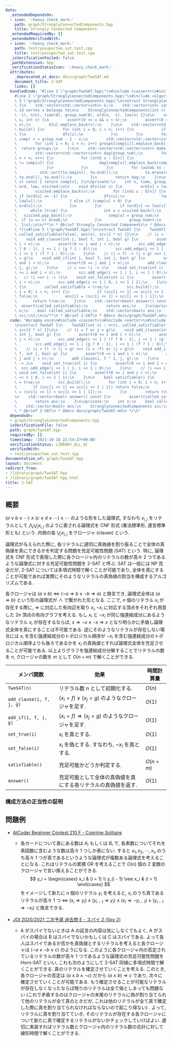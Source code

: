 ```yaml
---
data:
  _extendedDependsOn:
  - icon: ':heavy_check_mark:'
    path: graph/StronglyConnectedComponents.hpp
    title: Strongly Connected Components
  _extendedRequiredBy: []
  _extendedVerifiedWith:
  - icon: ':heavy_check_mark:'
    path: test/yosupo/two_sat.test.cpp
    title: test/yosupo/two_sat.test.cpp
  _isVerificationFailed: false
  _pathExtension: hpp
  _verificationStatusIcon: ':heavy_check_mark:'
  attributes:
    _deprecated_at_docs: docs/graph/TwoSAT.md
    document_title: 2-SAT
    links: []
  bundledCode: "#line 2 \"graph/TwoSAT.hpp\"\n#include <cassert>\n#include <vector>\n\
    #line 2 \"graph/StronglyConnectedComponents.hpp\"\n#include <algorithm>\n#line\
    \ 5 \"graph/StronglyConnectedComponents.hpp\"\n\nstruct StronglyConnectedComponents\
    \ {\n    std::vector<std::vector<int>> G;\n    std::vector<int> comp;  // component\
    \ id vertex v belongs to\n\n    StronglyConnectedComponents(int n) : G(n), comp(n,\
    \ -1), n(n), time(0), group_num(0), ord(n, -1), low(n) {}\n\n    void add_edge(int\
    \ u, int v) {\n        assert(0 <= u && u < n);\n        assert(0 <= v && v <\
    \ n);\n        G[u].emplace_back(v);\n    }\n\n    std::vector<std::vector<int>>\
    \ build() {\n        for (int i = 0; i < n; i++) {\n            if (ord[i] < 0)\
    \ {\n                dfs(i);\n            }\n        }\n        for (int& x :\
    \ comp) x = group_num - 1 - x;\n        std::vector<std::vector<int>> groups(group_num);\n\
    \        for (int i = 0; i < n; i++) groups[comp[i]].emplace_back(i);\n      \
    \  return groups;\n    }\n\n    std::vector<std::vector<int>> make_graph() {\n\
    \        std::vector<std::vector<int>> dag(group_num);\n        for (int v = 0;\
    \ v < n; v++) {\n            for (int& u : G[v]) {\n                if (comp[v]\
    \ != comp[u]) {\n                    dag[comp[v]].emplace_back(comp[u]);\n   \
    \             }\n            }\n        }\n        for (auto& to : dag) {\n  \
    \          std::sort(to.begin(), to.end());\n            to.erase(unique(to.begin(),\
    \ to.end()), to.end());\n        }\n        return dag;\n    }\n\n    int operator[](int\
    \ v) const { return comp[v]; }\n\nprivate:\n    int n, time, group_num;\n    std::vector<int>\
    \ ord, low, visited;\n\n    void dfs(int v) {\n        ord[v] = low[v] = time++;\n\
    \        visited.emplace_back(v);\n        for (int& u : G[v]) {\n           \
    \ if (ord[u] == -1) {\n                dfs(u);\n                low[v] = std::min(low[v],\
    \ low[u]);\n            } else if (comp[u] < 0) {\n                low[v] = std::min(low[v],\
    \ ord[u]);\n            }\n        }\n        if (ord[v] == low[v]) {\n      \
    \      while (true) {\n                int u = visited.back();\n             \
    \   visited.pop_back();\n                comp[u] = group_num;\n              \
    \  if (u == v) break;\n            }\n            group_num++;\n        }\n  \
    \  }\n};\n\n/**\n * @brief Strongly Connected Components\n * @docs docs/graph/StronglyConnectedComponents.md\n\
    \ */\n#line 5 \"graph/TwoSAT.hpp\"\n\nstruct TwoSAT {\n    TwoSAT(int n) : n(n),\
    \ called_satisfiable(false), ans(n), scc(2 * n) {}\n\n    // (i = f or j = g)\n\
    \    void add_clause(int i, bool f, int j, bool g) {\n        assert(0 <= i and\
    \ i < n);\n        assert(0 <= j and j < n);\n        scc.add_edge(i << 1 | (f\
    \ ? 0 : 1), j << 1 | (g ? 1 : 0));\n        scc.add_edge(j << 1 | (g ? 0 : 1),\
    \ i << 1 | (f ? 1 : 0));\n    }\n\n    // (i = f) -> (j = g) <=> (i = !f) or (j\
    \ = g)\n    void add_if(int i, bool f, int j, bool g) {\n        assert(0 <= i\
    \ and i < n);\n        assert(0 <= j and j < n);\n        add_clause(i, f ^ 1,\
    \ j, g);\n    }\n\n    // i <=> !i -> i\n    void set_true(int i) {\n        assert(0\
    \ <= i and i < n);\n        scc.add_edge(i << 1 | 1, i << 1 | 0);\n    }\n\n \
    \   // !i <=> i -> !i\n    void set_false(int i) {\n        assert(0 <= i and\
    \ i < n);\n        scc.add_edge(i << 1 | 0, i << 1 | 1);\n    }\n\n    bool satisfiable()\
    \ {\n        called_satisfiable = true;\n        scc.build();\n        for (int\
    \ i = 0; i < n; i++) {\n            if (scc[i << 1] == scc[i << 1 | 1]) return\
    \ false;\n            ans[i] = (scc[i << 1] < scc[i << 1 | 1]);\n        }\n \
    \       return true;\n    }\n\n    std::vector<bool> answer() const {\n      \
    \  assert(called_satisfiable);\n        return ans;\n    }\n\nprivate:\n    int\
    \ n;\n    bool called_satisfiable;\n    std::vector<bool> ans;\n    StronglyConnectedComponents\
    \ scc;\n};\n\n/**\n * @brief 2-SAT\n * @docs docs/graph/TwoSAT.md\n */\n"
  code: "#pragma once\n#include <cassert>\n#include <vector>\n#include \"StronglyConnectedComponents.hpp\"\
    \n\nstruct TwoSAT {\n    TwoSAT(int n) : n(n), called_satisfiable(false), ans(n),\
    \ scc(2 * n) {}\n\n    // (i = f or j = g)\n    void add_clause(int i, bool f,\
    \ int j, bool g) {\n        assert(0 <= i and i < n);\n        assert(0 <= j and\
    \ j < n);\n        scc.add_edge(i << 1 | (f ? 0 : 1), j << 1 | (g ? 1 : 0));\n\
    \        scc.add_edge(j << 1 | (g ? 0 : 1), i << 1 | (f ? 1 : 0));\n    }\n\n\
    \    // (i = f) -> (j = g) <=> (i = !f) or (j = g)\n    void add_if(int i, bool\
    \ f, int j, bool g) {\n        assert(0 <= i and i < n);\n        assert(0 <=\
    \ j and j < n);\n        add_clause(i, f ^ 1, j, g);\n    }\n\n    // i <=> !i\
    \ -> i\n    void set_true(int i) {\n        assert(0 <= i and i < n);\n      \
    \  scc.add_edge(i << 1 | 1, i << 1 | 0);\n    }\n\n    // !i <=> i -> !i\n   \
    \ void set_false(int i) {\n        assert(0 <= i and i < n);\n        scc.add_edge(i\
    \ << 1 | 0, i << 1 | 1);\n    }\n\n    bool satisfiable() {\n        called_satisfiable\
    \ = true;\n        scc.build();\n        for (int i = 0; i < n; i++) {\n     \
    \       if (scc[i << 1] == scc[i << 1 | 1]) return false;\n            ans[i]\
    \ = (scc[i << 1] < scc[i << 1 | 1]);\n        }\n        return true;\n    }\n\
    \n    std::vector<bool> answer() const {\n        assert(called_satisfiable);\n\
    \        return ans;\n    }\n\nprivate:\n    int n;\n    bool called_satisfiable;\n\
    \    std::vector<bool> ans;\n    StronglyConnectedComponents scc;\n};\n\n/**\n\
    \ * @brief 2-SAT\n * @docs docs/graph/TwoSAT.md\n */\n"
  dependsOn:
  - graph/StronglyConnectedComponents.hpp
  isVerificationFile: false
  path: graph/TwoSAT.hpp
  requiredBy: []
  timestamp: '2021-10-18 22:54:27+09:00'
  verificationStatus: LIBRARY_ALL_AC
  verifiedWith:
  - test/yosupo/two_sat.test.cpp
documentation_of: graph/TwoSAT.hpp
layout: document
redirect_from:
- /library/graph/TwoSAT.hpp
- /library/graph/TwoSAT.hpp.html
title: 2-SAT
---
```

## 概要
$(a \vee b \vee \cdots) \wedge (c \vee d \vee \cdots) \wedge \cdots$ のような形をした論理式, すなわち $x_{i,j}$ をリテラルとして $\bigwedge_i \bigvee_j x_{i,j}$ のように表される論理式を CNF 形式 (乗法標準形, 連言標準形とも) という. 内側の各 $\bigvee_j x_{i,j}$ をクロージャ (clause) という.

論理式が与えられた際に, 各リテラルに適切に真偽値を割り振ることで全体の真偽値を真にできるかを判定する問題を充足可能性問題 (SAT) という. 特に, 論理式を CNF 形式で表現した際に各クロージャ内のリテラルの数が高々 2 つであるような論理式に対する充足可能性問題を 2-SAT と呼ぶ. SAT は一般には NP 完全だが, 2-SAT については多項式時間で解くことが可能であり, 全体を真にすることが可能であれば実際にそのようなリテラルの真偽値の割当を構成するアルゴリズムである.

各クロージャは $(a \vee b) \iff (\neg a \Rightarrow b \vee \neg b \Rightarrow a)$ と換言でき, 論理式全体は $(a \Rightarrow b)$ という形の論理式が $\wedge$ で繋がれた形となる. ここで, $n$ 個のリテラル $x_i$ が存在する際に, $\Rightarrow$ に対応した有向辺を取り $x_i, \neg x_i$ に対応する頂点をそれぞれ用意した $2n$ 頂点の有向グラフを考える. もし $x_i$ と $\neg x_i$ が同じ強連結成分にあるようなリテラル $x_i$ が存在するならば, $x \Rightarrow \neg x \wedge \neg x \Rightarrow x$ となり明らかに矛盾し論理式全体を真にすることは不可能である. 逆にそのようなリテラルが存在しない場合には $x_i$ を含む強連結成分のトポロジカル順序が $\neg x_i$ を含む強連結成分のトポロジカル順序よりも後ろであるかを $x_i$ の真偽値とすれば論理式全体を充足させることが可能である. 以上よりグラフを強連結成分分解することでリテラルの数を $n$, クロージャの数を $m$ として $O(n + m)$ で解くことができる.

| メンバ関数               | 効果                                                          | 時間計算量 |
| ------------------------ | ------------------------------------------------------------- | ---------- |
| `TwoSAT(n)`              | リテラル数 $n$ として初期化する.                              | $O(n)$     |
| `add_clause(i, f, j, g)` | $(x_i = f) \vee (x_j = g)$ のようなクロージャを足す.          | $O(1)$     |
| `add_if(i, f, j, g)`     | $(x_i = f) \Rightarrow (x_j = g)$ のようなクロージャを足す.   | $O(1)$     |
| `set_true(i)`            | $x_i$ を真とする.                                             | $O(1)$     |
| `set_false(i)`           | $x_i$ を偽とする. すなわち, $\neg x_i$ を真とする.            | $O(1)$     |
| `satisfiable()`          | 充足可能かどうか判定する.                                     | $O(n + m)$ |
| `answer()`               | 充足可能として全体の真偽値を真にする各リテラルの真偽値を返す. | $O(1)$     |

### 構成方法の正当性の証明
## 問題例
- [AtCoder Beginner Contest 210 F - Coprime Solitaire](https://atcoder.jp/contests/abc210/tasks/abc210_f)
  - 各カードについて表にある数は $A_i$ もしくは $B_i$ で, 各素数についてそれを素因数に含むような数は高々 1 つしか表にない. すると $x_1, x_2, \cdots, x_n$ のうち高々 1 つが真であるというような論理式が複数ある論理式を考えることになる. これはリテラルの累積 OR を考えることで $O(n)$ 個の 2 変数のクロージャで言い換えることができる.
  $$ y_i = \begin{cases}
    x_i                     & (i = 1) \\
    y_{i - 1} \vee x_i      & (i > 1)
  \end{cases} $$
  をイメージして新たに $n$ 個のリテラル $y_i$ を考えると, $x_i$ のうち真であるリテラルが高々 1 つ $\iff$ $(x_i \Rightarrow y_i) \wedge (y_{i - 1} \Rightarrow y_i) \wedge (x_i \Rightarrow \neg y_{i - 1}) \wedge (y_{i - 1} \Rightarrow \neg x_i)$ と換言できる.

- [JOI 2020/2021 二次予選 過去問 E - スパイ 2 (Spy 2)](https://atcoder.jp/contests/joi2021yo2/tasks/joi2021_yo2_e)
  - A がスパイでないときは A の証言の内容は気にしなくてもよく, A がスパイの場合は B はスパイでないかもしくは C はスパイである. よって各人はスパイであるか否かを真偽値とするリテラルを考えると各クロージャは $(\neg a \vee \neg b \vee c)$ のようになる. このように各クロージャ内の否定されているリテラルの数が高々 1 つであるような論理式の充足可能性問題を Horn-SAT といい, これも次のようにして 2-SAT 同様に多項式時間で解くことができる. 真のリテラルを確定させていくことを考える. このとき, 各クロージャの否定は $(a \wedge b \wedge \neg c)$ だから $(a \wedge b) \Rightarrow c$ であり, 次々に確定させていくことが可能である. もう確定させることが可能なリテラルが存在しなくなったならば残りのリテラルは全て偽としまっても問題ない (これで矛盾するのはクロージャの末尾のリテラルに偽が割り当てられて他のリテラルが全て真のときだが, これは他のリテラルが全て真で確定した際に真を割り当てられなければならないので起こり得ない) . よって, リテラルに真を割り当てていき, そのリテラルが存在する各クロージャについて新たに真で確定するリテラルがないかチェックしていけばよい. 適切に実装すればリテラル数とクロージャ内のリテラル数の合計に対して線形時間で解くことができる.